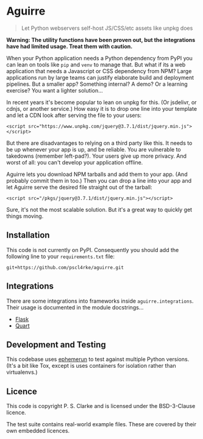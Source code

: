 
# Aguirre

> Let Python webservers self-host JS/CSS/etc assets like unpkg does

**Warning: The utility functions have been proven out,
but the integrations have had limited usage.
Treat them with caution.**

When your Python application needs a Python dependency from PyPI
you can lean on tools like `pip` and `venv` to manage that.
But what if its a web application that needs a Javascript or
CSS dependency from NPM?
Large applications run by large teams can justify elaborate
build and deployment pipelines.
But a smaller app?
Something internal?
A demo?
Or a learning exercise?
You want a lighter solution...

In recent years it's become popular to lean on unpkg for this.
(Or jsdelivr, or cdnjs, or another service.)
How easy it is to drop one line into your template and let a CDN
look after serving the file to your users:

    <script src="https://www.unpkg.com/jquery@3.7.1/dist/jquery.min.js"></script>

But there are disadvantages to relying on a third party like this.
It needs to be up whenever your app is up, and be reliable.
You are vulnerable to takedowns (remember left-pad?).
Your users give up more privacy.
And worst of all: you can't develop your application offline.

Aguirre lets you download NPM tarballs and add them to your app.
(And probably commit them in too.)
Then you can drop a line into your app and let Aguirre serve the
desired file straight out of the tarball:

    <script src="/pkgs/jquery@3.7.1/dist/jquery.min.js"></script>

Sure, it's not the most scalable solution.
But it's a great way to quickly get things moving.

## Installation

This code is not currently on PyPI.
Consequently you should add the following line to your
`requirements.txt` file:

    git+https://github.com/pscl4rke/aguirre.git

## Integrations

There are some integrations into frameworks inside
`aguirre.integrations`.
Their usage is documented in the module docstrings...

* [Flask](https://github.com/pscl4rke/aguirre/blob/master/aguirre/integrations/flask.py)
* [Quart](https://github.com/pscl4rke/aguirre/blob/master/aguirre/integrations/quart.py)

## Development and Testing

This codebase uses
[ephemerun](https://github.com/pscl4rke/ephemerun)
to test against multiple Python versions.
(It's a bit like Tox,
except is uses containers for isolation rather than virtualenvs.)

## Licence

This code is copyright P. S. Clarke and is licensed under
the BSD-3-Clause licence.

The test suite contains real-world example files.
These are covered by their own embedded licences.
